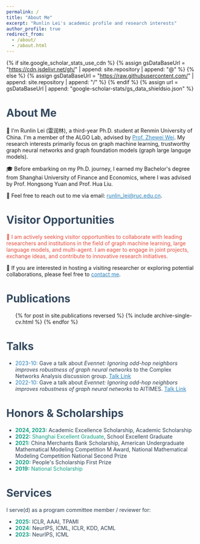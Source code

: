 ```yaml
---
permalink: /
title: "About Me"
excerpt: "Runlin Lei's academic profile and research interests"
author_profile: true
redirect_from: 
  - /about/
  - /about.html
---
```


{% if site.google_scholar_stats_use_cdn %}
{% assign gsDataBaseUrl = "https://cdn.jsdelivr.net/gh/" | append: site.repository | append: "@" %}
{% else %}
{% assign gsDataBaseUrl = "https://raw.githubusercontent.com/" | append: site.repository | append: "/" %}
{% endif %}
{% assign url = gsDataBaseUrl | append: "google-scholar-stats/gs_data_shieldsio.json" %}

<span class='anchor' id='about-me'></span>

# <span class="section-title" style="color: #34495E;">About Me</span>

<div class="section-content about-me" style="border-left-color: #34495E;">
  <p>
    👋 I'm Runlin Lei (雷润林)</strong>, a third-year Ph.D. student at Renmin University of China. I'm a member of the ALGO Lab, advised by <a href="http://www.weizhewei.com" class="link" style="color: #2980B9;">Prof. Zhewei Wei</a>.  
    My research interests primarily focus on graph machine learning, trustworthy graph neural networks and graph foundation models (graph large languge models).
  </p>
  
  <p>
    🎓 Before embarking on my Ph.D. journey, I earned my Bachelor's degree from Shanghai University of Finance and Economics, where I was advised by Prof. Hongsong Yuan and Prof. Hua Liu.
  </p>
  
  <p>
    📧 Feel free to reach out to me via email: 
    <a href="mailto:runlin_lei@ruc.edu.cn" class="link" style="color: #2980B9;">runlin_lei@ruc.edu.cn</a>.
  </p>
</div>

# <span class="section-title" style="color: #34495E;">Visitor Opportunities</span>

<div class="section-content visitor-opportunities" style="border-left-color: #F39C12;">
  <p class="highlight" style="color: #E74C3C;">
    🚀 I am actively seeking visitor opportunities to collaborate with leading researchers and institutions in the field of graph machine learning, large language models, and multi-agent. I am eager to engage in joint projects, exchange ideas, and contribute to innovative research initiatives.
  </p>
  <p>
    🤝 If you are interested in hosting a visiting researcher or exploring potential collaborations, please feel free to <a href="mailto:runlin_lei@ruc.edu.cn" class="link bold" style="color: #2980B9;">contact me</a>.
  </p>
</div>

# <span class="section-title" style="color: #34495E;">Publications</span>

<ul class="publications-list">
  {% for post in site.publications reversed %}
    {% include archive-single-cv.html %}
  {% endfor %}
</ul>

# <span class="section-title" style="color: #34495E;">Talks</span>

<ul class="talks-list" style="color: #2C3E50;">
  <li>
    <span class="date" style="color: #2980B9;">2023-10:</span> 
    Gave a talk about <em>Evennet: Ignoring odd-hop neighbors improves robustness of graph neural networks</em> to the Complex Networks Analysis discussion group. 
    <a href="https://www.iit.demokritos.gr/complex-networks-analysis-think-tank/" class="link" style="color: #2980B9;">Talk Link</a>
  </li>
  <li>
    <span class="date" style="color: #2980B9;">2022-10:</span> 
    Gave a talk about <em>Evennet: Ignoring odd-hop neighbors improves robustness of graph neural networks</em> to AITIMES. 
    <a href="https://www.bilibili.com/video/BV1xt4y1T74f/" class="link" style="color: #2980B9;">Talk Link</a>
  </li>
</ul>

# <span class="section-title" style="color: #34495E;">Honors & Scholarships</span>

<div class="section-content honors-scholarships" style="border-left-color: #34495E;">
  <ul class="honors-list" style="color: #2C3E50;">
    <li><strong style="color: #16A085;">2024, 2023:</strong> Academic Excellence Scholarship, Academic Scholarship</li>
    <li><strong style="color: #16A085;">2022:</strong> <span class="highlight" style="color: #16A085;">Shanghai Excellent Graduate</span>, School Excellent Graduate</li>
    <li><strong style="color: #16A085;">2021:</strong> China Merchants Bank Scholarship, American Undergraduate Mathematical Modeling Competition M Award, National Mathematical Modeling Competition National Second Prize</li>
    <li><strong style="color: #16A085;">2020:</strong> People's Scholarship First Prize</li>
    <li><strong style="color: #16A085;">2019:</strong> <span class="highlight" style="color: #16A085;">National Scholarship</span></li>
  </ul>
</div>

# <span class="section-title" style="color: #34495E;">Services</span>

<div class="section-content services" style="border-left-color: #34495E;">
  <p style="color: #2C3E50;">I serve(d) as a program committee member / reviewer for:</p>
  <ul class="services-list" style="color: #2C3E50;">
    <li><strong style="color: #16A085;">2025:</strong> ICLR, AAAI, TPAMI</li>
    <li><strong style="color: #16A085;">2024:</strong> NeurIPS, ICML, ICLR, KDD, ACML</li>
    <li><strong style="color: #16A085;">2023:</strong> NeurIPS, ICML</li>
  </ul>
</div>
